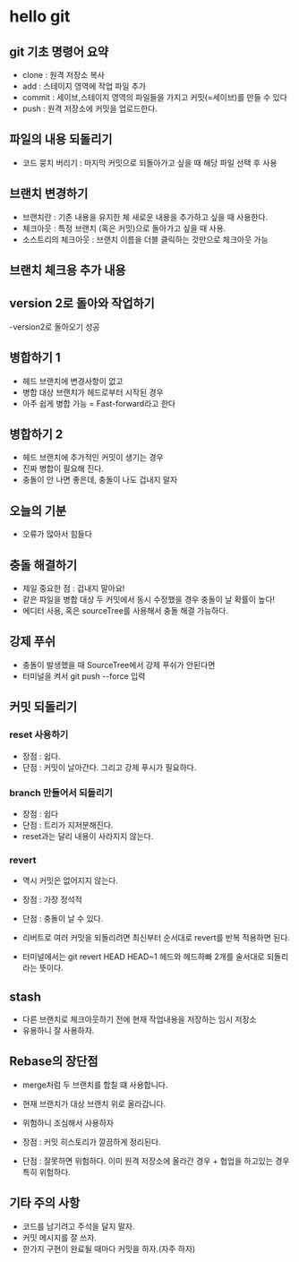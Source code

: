 # hello git

## git 기초 명령어 요약

- clone : 원격 저장소 복사
- add : 스테이지 영역에 작업 파일 추가
- commit : 세이브,스테이지 영역의 파일들을 가지고 커밋(=세이브)를 만들 수 있다
- push : 원격 저장소에 커밋을 업로드한다.

## 파일의 내용 되돌리기
- 코드 뭉치 버리기 : 마지막 커밋으로 되돌아가고 싶을 때 해당 파일 선택 후 사용



## 브랜치 변경하기

- 브랜치란 : 기존 내용을 유지한 체 새로운 내용을 추가하고 싶을 때 사용한다.
- 체크아웃 : 특정 브랜치 (혹은 커밋)으로 돌아가고 싶을 때 사용.
- 소스트리의 체크아웃 : 브랜치 이름을 더블 클릭하는 것만으로 체크아웃 가능

## 브랜치 체크용 추가 내용

## version 2로 돌아와 작업하기

-version2로 돌아오기 성공

## 병합하기 1

- 헤드 브랜치에 변경사항이 없고
- 병합 대상 브랜치가 헤드로부터 시작된 경우
- 아주 쉽게 병합 가능 = Fast-forward라고 한다

## 병합하기 2

- 헤드 브랜치에 추가적인 커밋이 생기는 경우
- 진짜 병합이 필요해 진다.
- 충돌이 안 나면 좋은데, 충돌이 나도 겁내지 말자

## 오늘의 기분

- 오류가 많아서 힘들다

## 충돌 해결하기

- 제일 중요한 점 : 겁내지 말아요!
- 같은 파일을 병합 대상 두 커밋에서 동시 수정했을 경우 충돌이 날 확률이 높다!
- 에디터 사용, 혹은 sourceTree를 사용해서 충돌 해결 가능하다.

## 강제 푸쉬

- 충돌이 발생했을 때 SourceTree에서 강제 푸쉬가 안된다면
- 터미널을 켜서 git push --force 입력

## 커밋 되돌리기

### reset 사용하기

- 장점 : 쉽다.
- 단점 : 커밋이 날아간다. 그리고 강제 푸시가 필요하다.

### branch 만들어서 되돌리기

- 장점 : 쉽다
- 단점 : 트리가 지저분해진다.
- reset과는 달리 내용이 사라지지 않는다.

### revert

- 역시 커밋은 없어지지 않는다.
- 장점 : 가장 정석적
- 단점 : 충돌이 날 수 있다.

 - 리버트로 여러 커밋을 되돌리려면 최신부터 순서대로 revert를 반복 적용하면 된다.
 - 터미널에서는 git revert HEAD HEAD~1 헤드와 헤드하빠 2개를 술서대로 되돌리라는 뜻이다.

 ## stash
 
 - 다른 브랜치로 체크아웃하기 전에 현재 작업내용을 저장하는 임시 저장소
 - 유용하니 잘 사용하자.

## Rebase의 장단점

- merge처럼 두 브랜치를 합칠 떄 사용합니다.
- 현재 브랜치가 대상 브랜치 위로 올라갑니다.
- 위험하니 조심해서 사용하자

- 장점 : 커밋 히스토리가 깔끔하게 정리된다.
- 단점 : 잘못하면 위험하다.
        이미 원격 저장소에 올라간 경우 + 협업을 하고있는 경우 특히 위험하다.

## 기타 주의 사항

- 코드를 남기려고 주석을 달지 말자.
- 커밋 메시지를 잘 쓰자.
- 한가지 구현이 완료될 때마다 커밋을 하자.(자주 하자)